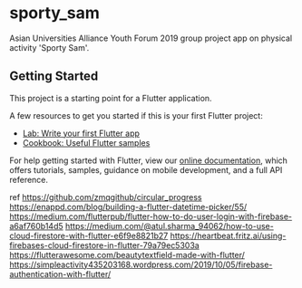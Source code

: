 # sporty_sam

Asian Universities Alliance Youth Forum 2019 group project app on physical activity &#x27;Sporty Sam&#x27;.

## Getting Started

This project is a starting point for a Flutter application.

A few resources to get you started if this is your first Flutter project:

- [Lab: Write your first Flutter app](https://flutter.dev/docs/get-started/codelab)
- [Cookbook: Useful Flutter samples](https://flutter.dev/docs/cookbook)

For help getting started with Flutter, view our
[online documentation](https://flutter.dev/docs), which offers tutorials,
samples, guidance on mobile development, and a full API reference.

ref
https://github.com/zmqgithub/circular_progress
https://enappd.com/blog/building-a-flutter-datetime-picker/55/
https://medium.com/flutterpub/flutter-how-to-do-user-login-with-firebase-a6af760b14d5
https://medium.com/@atul.sharma_94062/how-to-use-cloud-firestore-with-flutter-e6f9e8821b27
https://heartbeat.fritz.ai/using-firebases-cloud-firestore-in-flutter-79a79ec5303a
https://flutterawesome.com/beautytextfield-made-with-flutter/
https://simpleactivity435203168.wordpress.com/2019/10/05/firebase-authentication-with-flutter/
